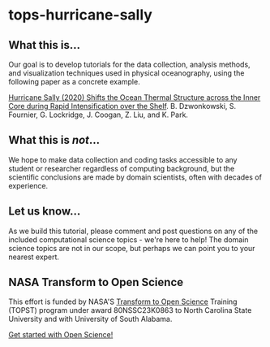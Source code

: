 # tops-hurricane-sally

## What this is...
Our goal is to develop tutorials for the data collection, analysis methods, and visualization techniques used in physical oceanography, using the following paper as a concrete example. 

[Hurricane Sally (2020) Shifts the Ocean Thermal Structure across the Inner Core during Rapid Intensification over the Shelf](https://journals.ametsoc.org/view/journals/phoc/52/11/JPO-D-22-0025.1.xml). B. Dzwonkowski, S. Fournier, G. Lockridge, J. Coogan, Z. Liu, and K. Park.

## What this is *not*...

We hope to make data collection and coding tasks accessible to any student or researcher regardless of computing background, 
but the scientific conclusions are made by domain scientists, often with decades of experience.

## Let us know...

As we build this tutorial, please comment and post questions on any of the included computational science topics - we're here to help!  The domain science
topics are not in our scope, but perhaps we can point you to your nearest expert.

## NASA Transform to Open Science
This effort is funded by NASA'S [Transform to Open Science](https://nasa.github.io/Transform-to-Open-Science) Training (TOPST) program under award 80NSSC23K0863 to North Carolina State University and with University of South Alabama.

[Get started with Open Science!](https://nasa.github.io/Transform-to-Open-Science-Book/Open_Science_Cookbook/Your_Open_Science_Journey.html#section-1-core-open-science-skills)


